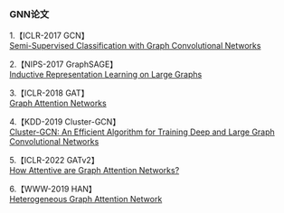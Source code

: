 ### GNN论文
1.【ICLR-2017 GCN】<br>
[Semi-Supervised Classification with Graph Convolutional Networks](https://arxiv.org/abs/1609.02907)

2.【NIPS-2017 GraphSAGE】<br>
[Inductive Representation Learning on Large Graphs](https://arxiv.org/abs/1706.02216)

3.【ICLR-2018 GAT】<br>
[Graph Attention Networks](https://arxiv.org/abs/1710.10903)

4.【KDD-2019 Cluster-GCN】<br>
[Cluster-GCN: An Efficient Algorithm for Training Deep and Large Graph Convolutional Networks](https://arxiv.org/abs/1905.07953)

5.【ICLR-2022 GATv2】<br>
[How Attentive are Graph Attention Networks?](https://arxiv.org/abs/2105.14491)

6.【WWW-2019 HAN】<br>
[Heterogeneous Graph Attention Network](https://arxiv.org/abs/1903.07293)
